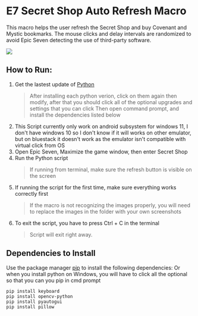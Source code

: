 # E7 Secret Shop Auto Refresh Macro

This macro helps the user refresh the Secret Shop and buy Covenant and Mystic bookmarks. The mouse clicks and delay intervals are randomized to avoid Epic Seven detecting the use of third-party software. 

![](https://media.giphy.com/media/NSAX9N2SyPUVrih2E0/giphy-downsized-large.gif)

## How to Run:
1. Get the lastest update of [Python](https://www.python.org/downloads/)
	> After installing each python verion, click on them again then modify, after that you should click all of the optional upgrades and settings that you can click
	> Then open command prompt, and install the dependencies listed below
2. This Script currently only work on android subsystem for windows 11, I don't have windows 10 so I don't know if it will works on other emulator, but on bluestack it doesn't work as the emulator isn't compatible with virtual click from OS 
4. Open Epic Seven, Maximize the game window, then enter Secret Shop
5. Run the Python script
	>If running from terminal, make sure the refresh button is visible on the screen
6. If running the script for the first time, make sure everything works correctly first
	>If the macro is not recognizing the images properly, you will need to replace the images in the folder with your own screenshots
7. To exit the script, you have to press Ctrl + C in the terminal
    > Script will exit right away.

## Dependencies to Install
Use the package manager [pip](https://pip.pypa.io/en/stable/installation/) to install the following dependencies:
Or when you install python on Windows, you will have to click all the optional so that you can you pip in cmd prompt
```
pip install keyboard
pip install opencv-python
pip install pyautogui
pip install pillow
```
